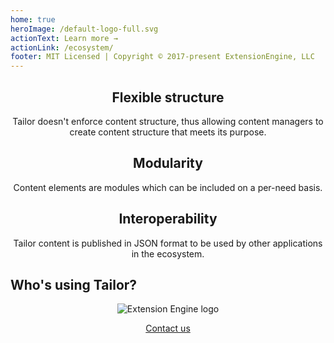 ```yaml
---
home: true
heroImage: /default-logo-full.svg
actionText: Learn more →
actionLink: /ecosystem/
footer: MIT Licensed | Copyright © 2017-present ExtensionEngine, LLC
---
```


<div align="center" class="features">
  <div class="feature">
    <h2>Flexible structure</h2>
    <p>
      Tailor doesn't enforce content structure, thus allowing content managers
      to create content structure that meets its purpose.
    </p>
  </div>
  <div class="feature">
    <h2>Modularity</h2>
    <p>
      Content elements are modules which can be included on a per-need basis.
    </p>
  </div>
  <div class="feature">
    <h2>Interoperability</h2>
    <p>
      Tailor content is published in JSON format to be used by other
      applications in the ecosystem.
    </p>
  </div>
</div>

## Who's using Tailor?

<div align="center">
  <img :src="$withBase('/EE_Logo_C-sized.png')" alt="Extension Engine logo"/>
  <p><a href="mailto:tailor@extensionengine.com">Contact us</a></p>
</div>
